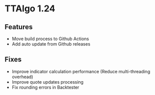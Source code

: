 # TTAlgo 1.24

## Features
- Move build process to Github Actions
- Add auto update from Github releases

## Fixes
- Improve indicator calculation performance (Reduce multi-threading overhead)
- Improve quote updates processing
- Fix rounding errors in Backtester

